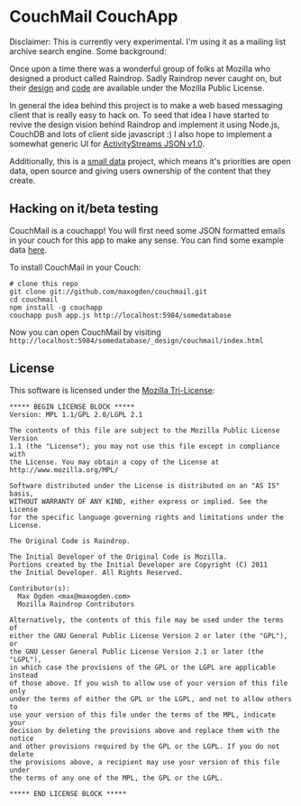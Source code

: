 # CouchMail CouchApp

Disclaimer: This is currently very experimental. I'm using it as a mailing list archive search engine. Some background:

Once upon a time there was a wonderful group of folks at Mozilla who designed a product called Raindrop. Sadly Raindrop never caught on, but their [design](http://www.flickr.com/photos/43332657@N06/) and [code](https://wiki.mozilla.org/Raindrop/Hacking) are available under the Mozilla Public License. 

In general the idea behind this project is to make a web based messaging client that is really easy to hack on. To seed that idea I have started to revive the design vision behind Raindrop and implement it using Node.js, CouchDB and lots of client side javascript :) I also hope to implement a somewhat generic UI for [ActivityStreams JSON v1.0](http://activitystrea.ms/head/json-activity.html).

Additionally, this is a [small data](http://smalldata.org) project, which means it's priorities are open data, open source and giving users ownership of the content that they create.

## Hacking on it/beta testing

CouchMail is a couchapp! You will first need some JSON formatted emails in your couch for this app to make any sense. You can find some example data [here](http://max.ic.ht/couch-user-mail). 

To install CouchMail in your Couch:

    # clone this repo
    git clone git://github.com/maxogden/couchmail.git
    cd couchmail
    npm install -g couchapp
    couchapp push app.js http://localhost:5984/somedatabase
    
Now you can open CouchMail by visiting `http://localhost:5984/somedatabase/_design/couchmail/index.html`

License
-------
This software is licensed under the [Mozilla Tri-License][MPL]:

    ***** BEGIN LICENSE BLOCK *****
    Version: MPL 1.1/GPL 2.0/LGPL 2.1

    The contents of this file are subject to the Mozilla Public License Version
    1.1 (the "License"); you may not use this file except in compliance with
    the License. You may obtain a copy of the License at
    http://www.mozilla.org/MPL/

    Software distributed under the License is distributed on an "AS IS" basis,
    WITHOUT WARRANTY OF ANY KIND, either express or implied. See the License
    for the specific language governing rights and limitations under the
    License.

    The Original Code is Raindrop.
    
    The Initial Developer of the Original Code is Mozilla.
    Portions created by the Initial Developer are Copyright (C) 2011
    the Initial Developer. All Rights Reserved.

    Contributor(s):
      Max Ogden <max@maxogden.com>
      Mozilla Raindrop Contributors

    Alternatively, the contents of this file may be used under the terms of
    either the GNU General Public License Version 2 or later (the "GPL"), or
    the GNU Lesser General Public License Version 2.1 or later (the "LGPL"),
    in which case the provisions of the GPL or the LGPL are applicable instead
    of those above. If you wish to allow use of your version of this file only
    under the terms of either the GPL or the LGPL, and not to allow others to
    use your version of this file under the terms of the MPL, indicate your
    decision by deleting the provisions above and replace them with the notice
    and other provisions required by the GPL or the LGPL. If you do not delete
    the provisions above, a recipient may use your version of this file under
    the terms of any one of the MPL, the GPL or the LGPL.

    ***** END LICENSE BLOCK *****

[MPL]: http://www.mozilla.org/MPL/